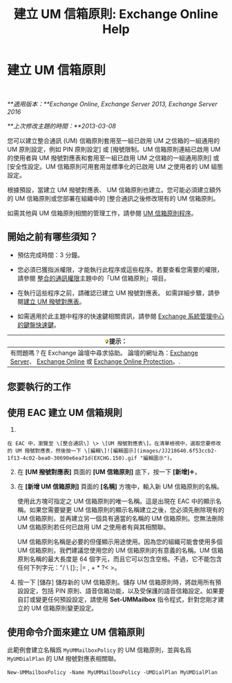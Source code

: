 ﻿---
title: '建立 UM 信箱原則: Exchange Online Help'
TOCTitle: 建立 UM 信箱原則
ms:assetid: 7f20874b-c46c-4505-9a78-f63eacb578ff
ms:mtpsurl: https://technet.microsoft.com/zh-tw/library/Bb123510(v=EXCHG.150)
ms:contentKeyID: 50554015
ms.date: 05/23/2018
mtps_version: v=EXCHG.150
f1_keywords:
- Microsoft.Exchange.Management.SnapIn.Esm.Servers.UnifiedMessaging.CreateUMMailboxPolicyWizardForm.CreateUMMailboxPolicyWizardPage
ms.translationtype: MT
---

# 建立 UM 信箱原則

 

_**適用版本：**Exchange Online, Exchange Server 2013, Exchange Server 2016_

_**上次修改主題的時間：**2013-03-08_

您可以建立整合通訊 (UM) 信箱原則套用至一組已啟用 UM 之信箱的一組通用的 UM 原則設定，例如 PIN 原則設定\] 或 \[撥號限制。UM 信箱原則連結已啟用 UM 的使用者與 UM 撥號對應表和套用至一組已啟用 UM 之信箱的一組通用原則\] 或 \[安全性設定。UM 信箱原則可用套用並標準化的已啟用 UM 之使用者的 UM 組態設定。

根據預設，當建立 UM 撥號對應表、 UM 信箱原則也建立。您可能必須建立額外的 UM 信箱原則或您部署在組織中的 \[整合通訊之後修改現有的 UM 信箱原則。

如需其他與 UM 信箱原則相關的管理工作，請參閱 [UM 信箱原則程序](um-mailbox-policy-procedures-exchange-2013-help.md)。

## 開始之前有哪些須知？

  - 預估完成時間：3 分鐘。

  - 您必須已獲指派權限，才能執行此程序或這些程序。若要查看您需要的權限，請參閱 [整合的通訊權限](unified-messaging-permissions-exchange-2013-help.md)主題中的「UM 信箱原則」項目。

  - 在執行這些程序之前，請確認已建立 UM 撥號對應表。 如需詳細步驟，請參閱[建立 UM 撥號對應表](create-a-um-dial-plan-exchange-2013-help.md)。

  - 如需適用於此主題中程序的快速鍵相關資訊，請參閱 [Exchange 系統管理中心的鍵盤快速鍵](keyboard-shortcuts-in-the-exchange-admin-center-exchange-online-protection-help.md)。

<table>
<thead>
<tr class="header">
<th><img src="images/Bb124558.tip(EXCHG.150).gif" title="提示" alt="提示" />提示：</th>
</tr>
</thead>
<tbody>
<tr class="odd">
<td>有問題嗎？在 Exchange 論壇中尋求協助。 論壇的網址為：<a href="https://go.microsoft.com/fwlink/p/?linkid=60612">Exchange Server</a>、 <a href="https://go.microsoft.com/fwlink/p/?linkid=267542">Exchange Online</a> 或 <a href="https://go.microsoft.com/fwlink/p/?linkid=285351">Exchange Online Protection</a>。.</td>
</tr>
</tbody>
</table>


## 您要執行的工作

## 使用 EAC 建立 UM 信箱規則

1.  
    
    在 EAC 中，瀏覽至 \[整合通訊\] \> \[UM 撥號對應表\]。在清單檢視中，選取您要修改的 UM 撥號對應表，然後按一下 \[編輯\]![編輯圖示](images/JJ218640.6f53ccb2-1f13-4c02-bea0-30690e6ea71d(EXCHG.150).gif "編輯圖示")。

2.  在 **\[UM 撥號對應表\]** 頁面的 **\[UM 信箱原則\]** 底下，按一下 **\[新增\]**![加入圖示](images/JJ218640.c1e75329-d6d7-4073-a27d-498590bbb558(EXCHG.150).gif "加入圖示")。

3.  在 **\[新增 UM 信箱原則\]** 頁面的 **\[名稱\]** 方塊中，輸入新 UM 信箱原則的名稱。
    
    使用此方塊可指定之 UM 信箱原則的唯一名稱。這是出現在 EAC 中的顯示名稱。如果您需要變更 UM 信箱原則的顯示名稱建立之後，您必須先刪除現有的 UM 信箱原則，並再建立另一個具有適當的名稱的 UM 信箱原則。您無法刪除 UM 信箱原則若任何已啟用 UM 之使用者有與其相關聯。
    
    UM 信箱原則名稱是必要的但僅顯示用途使用。因為您的組織可能會使用多個 UM 信箱原則，我們建議您使用您的 UM 信箱原則的有意義的名稱。UM 信箱原則名稱的最大長度是 64 個字元，而且它可以包含空格。不過，它不能包含任何下列字元："/ \\ \[\]:; |= , + \* ?\< \>。

4.  按一下 \[儲存\] 儲存新的 UM 信箱原則。儲存 UM 信箱原則時，將啟用所有預設設定，包括 PIN 原則、語音信箱功能，以及受保護的語音信箱設定。如果要自訂或變更任何預設設定，請使用 **Set-UMMailbox** 指令程式，針對您剛才建立的 UM 信箱原則變更設定。

## 使用命令介面來建立 UM 信箱原則

此範例會建立名稱爲 `MyUMMailboxPolicy` 的 UM 信箱原則，並與名爲 `MyUMDialPlan` 的 UM 撥號對應表相關聯。

    New-UMMailboxPolicy -Name MyUMMailboxPolicy -UMDialPlan MyUMDialPlan

